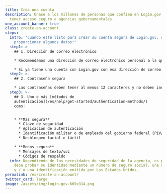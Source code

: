 ```yaml
---
title: Crea una cuenta
description: Únase a los millones de personas que confían en Login.gov para
  tener acceso seguro a agencias gubernamentales.
one_account_banner: true
class: create-an-account
steps:
  intro: "Cuando esté listo para crear su cuenta segura de Login.gov, deberá
    proporcionar algunos datos:"
  step1: >-
    ## 1. Dirección de correo electrónico

    * Recomendamos una dirección de correo electrónico personal a la que siempre podrá acceder en lugar de una dirección de correo electrónico del trabajo.

    * Si ya tiene una cuenta con Login.gov con esa dirección de correo electrónico, le enviaremos un correo electrónico para informarle cómo puede restablecer su contraseña y acceder a la cuenta.
  step2: >-
    ## 2. Contraseña segura

    * Las contraseñas deben tener al menos 12 caracteres y no deben incluir palabras o frases de uso común.
  step3: >-
    ## 3. Uno o más [métodos de
    autenticación](/es/help/get-started/authentication-methods/)
    como:


    * **Mas segura**
      * Clave de seguridad
      * Aplicación de autenticación
      * Identificación militar o de empleado del gobierno federal (PIV/CAC)
      * Desbloqueo facial o táctil

    * **Menos segura**
      * Mensajes de texto/voz
      * Códigos de respaldo
  info: Dependiendo de las necesidades de seguridad de la agencia, es posible que
    deba probar su identidad mediante un número de seguro social, una dirección
    y / o una identificación emitida por Los Estados Unidos.
permalink: /es/create-an-account/
twitter_card: large
image: /assets/img/login-gov-600x314.png
---
```

